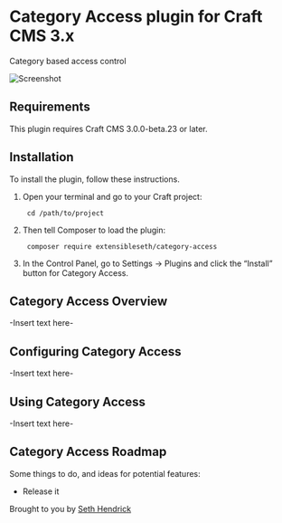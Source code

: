 # Category Access plugin for Craft CMS 3.x

Category based access control

![Screenshot](resources/img/plugin-logo.png)

## Requirements

This plugin requires Craft CMS 3.0.0-beta.23 or later.

## Installation

To install the plugin, follow these instructions.

1. Open your terminal and go to your Craft project:

        cd /path/to/project

2. Then tell Composer to load the plugin:

        composer require extensibleseth/category-access

3. In the Control Panel, go to Settings → Plugins and click the “Install” button for Category Access.

## Category Access Overview

-Insert text here-

## Configuring Category Access

-Insert text here-

## Using Category Access

-Insert text here-

## Category Access Roadmap

Some things to do, and ideas for potential features:

* Release it

Brought to you by [Seth Hendrick](https://www.github.com/extensibleseth)
